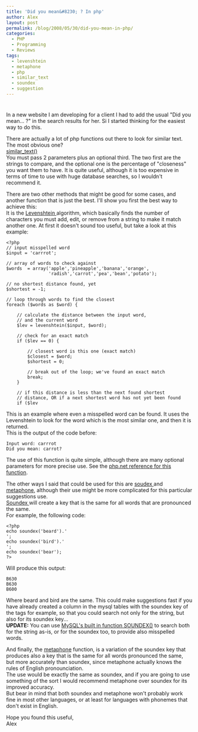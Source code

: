 ```yaml
---
title: 'Did you mean&#8230; ? In php'
author: Alex
layout: post
permalink: /blog/2008/05/30/did-you-mean-in-php/
categories:
  - PHP
  - Programming
  - Reviews
tags:
  - levenshtein
  - metaphone
  - php
  - similar_text
  - soundex
  - suggestion
---
```

# 

In a new website I am developing for a client I had to add the usual \"Did you mean... ?\" in the search results for her. Si I started thinking for the easiest way to do this.

There are actually a lot of php functions out there to look for similar text. The most obvious one?  
[similar_text()][1]  
You must pass 2 parameters plus an optional third. The two first are the strings to compare, and the optional one is the percentage of \"closeness\" you want them to have. It is quite useful, although it is too expensive in terms of time to use with huge database searches, so I wouldn\'t recommend it.

[1]: http://www.php.net/manual/en/function.similar-text.php

There are two other methods that might be good for some cases, and another function that is just the best. I\'ll show you first the best way to achieve this:  
It is the [Levenshtein ][2]algorithm, which basically finds the number of characters you must add, edit, or remove from a string to make it match another one. At first it doesn\'t sound too useful, but take a look at this example:

[2]: http://www.php.net/manual/en/function.levenshtein.php

    <?php
    // input misspelled word
    $input = 'carrrot';
    
    // array of words to check against
    $words  = array('apple','pineapple','banana','orange',
                    'radish','carrot','pea','bean','potato');
    
    // no shortest distance found, yet
    $shortest = -1;
    
    // loop through words to find the closest
    foreach ($words as $word) {
    
        // calculate the distance between the input word,
        // and the current word
        $lev = levenshtein($input, $word);
    
        // check for an exact match
        if ($lev == 0) {
    
            // closest word is this one (exact match)
            $closest = $word;
            $shortest = 0;
    
            // break out of the loop; we've found an exact match
            break;
        }
    
        // if this distance is less than the next found shortest
        // distance, OR if a next shortest word has not yet been found
        if ($lev 

This is an example where even a misspelled word can be found. It uses the Levenshtein to look for the word which is the most similar one, and then it is returned.  
This is the output of the code before:

    Input word: carrrot
    Did you mean: carrot?
    

The use of this function is quite simple, although there are many optional parameters for more precise use. See the [php.net reference for this function][2].

The other ways I said that could be used for this are [soudex ][3]and [metaphone][4], although their use might be more complicated for this particular suggestions use.  
[Soundex ][3]will create a key that is the same for all words that are pronounced the same.  
For example, the following code:


    <?php
    echo soundex('beard').'  
    ';
    echo soundex('bird').'  
    ';
    echo soundex('bear');
    ?>
    

Will produce this output:

    B630
    B630
    B600
    

Where beard and bird are the same. This could make suggestions fast if you have already created a column in the mysql tables with the soundex key of the tags for example, so that you could search not only for the string, but also for its soundex key...  
**UPDATE:** You can use [MySQL\'s built in function SOUNDEX()][5] to search both for the string as-is, or for the soundex too, to provide also misspelled words.


And finally, the [metaphone][4] function, is a variation of the soundex key that produces also a key that is the same for all words pronounced the same, but more accurately than soundex, since metaphone actually knows the rules of English pronounciation.  
The use would be exactly the same as soundex, and if you are going to use something of the sort I would recommend metaphone over soundex for its improved accuracy.  
But bear in mind that both soundex and metaphone won\'t probably work fine in most other languages, or at least for languages with phonemes that don\'t exist in English.

Hope you found this useful,  
Alex

[3]: http://www.php.net/manual/en/function.soundex.php
[4]: http://www.php.net/manual/en/function.metaphone.php
[5]: http://dev.mysql.com/doc/refman/5.0/en/string-functions.html#function_soundex